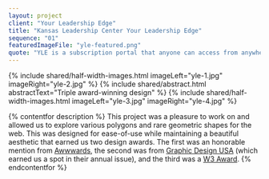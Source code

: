 ```yaml
---
layout: project
client: "Your Leadership Edge"
title: "Kansas Leadership Center Your Leadership Edge"
sequence: "01"
featuredImageFile: "yle-featured.png"
quote: "YLE is a subscription portal that anyone can access from anywhere around the world. The portal gives you access to the Kansas Leadership Center resources and teachings, both online and in-person. Your Leadership Edge operates as a subsidiary of the Kansas Leadership Center with all profit directed back to the mission work of the organization."
---
```


{% include shared/half-width-images.html imageLeft="yle-1.jpg" imageRight="yle-2.jpg" %}
{% include shared/abstract.html abstractText="Triple award-winning design" %}
{% include shared/half-width-images.html imageLeft="yle-3.jpg" imageRight="yle-4.jpg" %}

{% contentfor description %}
This project was a pleasure to work on and allowed us to explore various polygons and rare geometric shapes for the web. This was designed for ease-of-use while maintaining a beautiful aesthetic that earned us two design awards. The first was an honorable mention from <a href="http://www.awwwards.com/best-websites/your-leadership-edge-a-klc-experience-1/">Awwwards</a>, the second was from <a href="http://gdusa.com/uncategorized/2015-american-web-design-awards-winner?eid=6676">Graphic Design USA</a> (which earned us a spot in their annual issue), and the third was a <a href="https://www.w3award.com/">W3 Award</a>.
{% endcontentfor %}

